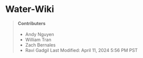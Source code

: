 # Water-Wiki

> #### Contributers
>
> - Andy Nguyen
> - William Tran
> - Zach Bernales
> - Ravi Gadgil
>  Last Modified: April 11, 2024 5:56 PM PST
